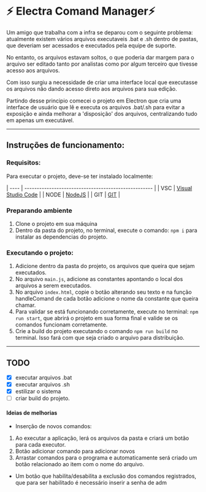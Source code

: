 # ⚡ Electra Comand Manager⚡ 

Um amigo que trabalha com a infra se deparou com o seguinte problema: atualmente existem vários arquivos executaveis .bat e .sh dentro de pastas, que deveriam ser acessados e executados pela equipe de suporte.

No entanto, os arquivos estavam soltos, o que poderia dar margem para o arquivo ser editado tanto por analistas como por algum terceiro que tivesse acesso aos arquivos.

Com isso surgiu a necessidade de criar uma interface local que executasse os arquivos não dando acesso direto aos arquivos para sua edição.


Partindo desse principio comecei o projeto em Electron que cria uma interface de usuário que lê e executa os arquivos .bat/.sh para evitar a exposição e ainda melhorar a 'disposição' dos arquivos, centralizando tudo em apenas um executável.

----
## Instruções de funcionamento:

### Requisitos:

Para executar o projeto, deve-se ter instalado localmente:

| ---- | ---------------------------------------------------- |
| VSC  | [Visual Studio Code](https://code.visualstudio.com) |
| NODE | [NodeJS](https://nodejs.org/en) |
| GIT  | [GIT](https://git-scm.com) |

### Preparando ambiente

1. Clone o projeto em sua máquina
2. Dentro da pasta do projeto, no terminal, execute o comando: `npm i` para instalar as dependencias do projeto.

### Executando o projeto:

1. Adicione dentro da pasta do projeto, os arquivos que queira que sejam executados.
2. No arquivo `main.js`, adicione as constantes apontando o local dos arquivos a serem executados.
3. No arquivo `index.html`, copie o botão alterando seu texto e na função handleComand de cada botão adicione o nome da constante que queira chamar.
4. Para validar se está funcionando corretamente, execute no terminal: `npm run start`, que abrirá o projeto em sua forma final e valide se os comandos funcionam corretamente.
5. Crie a build do projeto executando o comando `npm run build` no terminal. Isso fará com que seja criado o arquivo para distribuição. 
---

## TODO

 - [X] executar arquivos .bat
 - [x] executar arquivos .sh
 - [x] estilizar o sistema
 - [ ] criar build do projeto.
 
 #### Ideias de melhorias

 - Inserção de novos comandos:
  1. Ao executar a aplicação, lerá os arquivos da pasta e criará um botão para cada executor.
  2. Botão adicionar comando para adicionar novos
  3. Arrastar comandos para o programa e automaticamente será criado um botão relacionado ao item com o nome do arquivo.

 - Um botão que habilita/desabilita a exclusão dos comandos registrados, que para ser habilitado é necessário inserir a senha de adm
